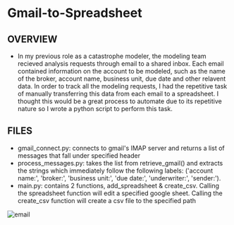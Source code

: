 # Gmail-to-Spreadsheet
## OVERVIEW
* In my previous role as a catastrophe modeler, the modeling team recieved analysis requests through email to a shared inbox. Each email contained information on the account to be modeled, such as the name of the broker, account name, business unit, due date and other relavent data. In order to track all the modeling requests, I had the repetitive task of manually transferring this data from each email to a spreadsheet. I thought this would be a great process to automate due to its repetitive nature so I wrote a python script to perform this task.

## FILES
* gmail_connect.py: connects to gmail's IMAP server and returns a list of messages that fall under specified header
* process_messages.py: takes the list from retrieve_gmail() and extracts the strings which immediately follow the following labels: ('account name:', 'broker:', 'business unit:', 'due date:', 'underwriter:', 'sender:'). 
* main.py: contains 2 functions, add_spreadsheet & create_csv. Calling the spreadsheet function will edit a specified google sheet. Calling the create_csv function will create a csv file to the specified path 

![email](/Users/joekimurasmith/Desktop/email.png)
